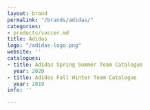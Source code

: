 ```yaml
---
layout: brand
permalink: "/brands/adidas/"
categories:
- products/soccer.md
title: Adidas
logo: "/adidas-logo.png"
website: ''
catalogues:
- title: Adidas Spring Summer Team Catalogue
  year: 2020
- title: Adidas Fall Winter Team Catalogue
  year: 2019
info: ''

---
```

